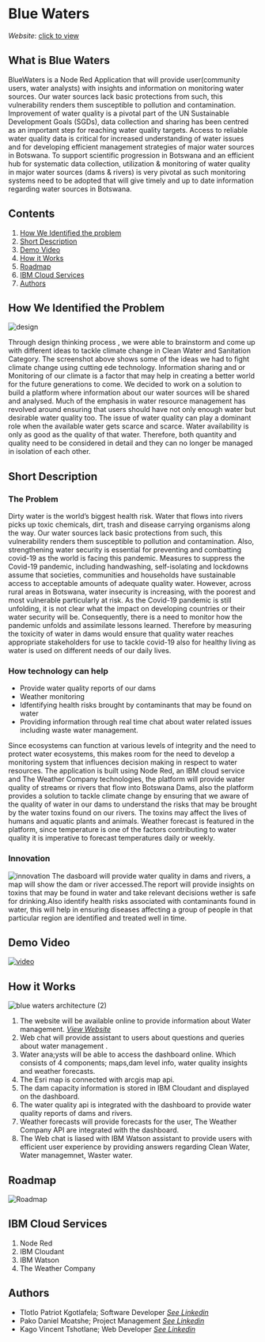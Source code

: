 # Blue Waters
*Website*: [click to view](https://bluewaters.s3.eu-de.cloud-object-storage.appdomain.cloud/index.html)

## What is Blue Waters

BlueWaters is a Node Red Application that will provide user(community users, water analysts) with insights and information on monitoring water sources.
Our water sources lack basic protections
from such, this vulnerability renders them susceptible to pollution and contamination.
Improvement of water quality is a pivotal part of the UN Sustainable Development Goals (SGDs),
data collection and sharing has been centred as an important step for reaching water quality targets.
Access to reliable water quality data is critical for increased understanding of water issues and for
developing efficient management strategies of major water sources in Botswana. To support
scientific progression in Botswana and an efficient hub for systematic data collection, utilization
& monitoring of water quality in major water sources (dams & rivers) is very pivotal as such
monitoring systems need to be adopted that will give timely and up to date information regarding
water sources in Botswana.

## Contents
1. [How We Identified the problem](https://github.com/Tlotlo-pat/bluewaters/blob/main/README.md#how-we-identified-the-problem)
2. [Short Description](https://github.com/Tlotlo-pat/bluewaters/blob/main/README.md#short-description)
3. [Demo Video](https://github.com/Tlotlo-pat/bluewaters/blob/main/README.md#demo-video)
4. [How it Works](https://github.com/Tlotlo-pat/bluewaters/blob/main/README.md#how-it-works)
5. [Roadmap](https://github.com/Tlotlo-pat/bluewaters/blob/main/README.md#roadmap)
6. [IBM Cloud Services](https://github.com/Tlotlo-pat/bluewaters/blob/main/README.md#ibm-cloud-services)
7. [Authors](https://github.com/Tlotlo-pat/bluewaters/blob/main/README.md#authors)

## How We Identified the Problem
![design](https://user-images.githubusercontent.com/51744364/127749932-1a4e9fcd-e6a8-4f29-bff9-bff3543cbf95.jpg)

Through design thinking process , we were able to brainstorm and come up with different ideas to tackle climate change
in Clean Water and Sanitation Category. The screenshot above shows some of the ideas we had to fight climate change using cutting ede
technology.
Information sharing and or Monitoring of our climate is a factor that may help in creating a better world for the future generations to come.
We decided to work on a solution to build a platform where information about our water sources will be shared and analysed.
Much of the emphasis in water resource management has revolved around ensuring that users
should have not only enough water but desirable water quality too. The issue of water quality can
play a dominant role when the available water gets scarce and scarce. Water availability is only as
good as the quality of that water. Therefore, both quantity and quality need to be considered in
detail and they can no longer be managed in isolation of each other. 
 
## Short Description
### The Problem
Dirty water is the world’s biggest health risk. Water that flows into rivers picks up toxic chemicals,
dirt, trash and disease carrying organisms along the way. Our water sources lack basic protections
from such, this vulnerability renders them susceptible to pollution and contamination. 
Also, strengthening water security is essential for preventing and combatting covid-19 as the
world is facing this pandemic. Measures to suppress the Covid-19 pandemic, including handwashing, self-isolating and lockdowns assume that societies, communities and households have
sustainable access to acceptable amounts of adequate quality water. However, across rural areas
in Botswana, water insecurity is increasing, with the poorest and most vulnerable particularly at
risk. As the Covid-19 pandemic is still unfolding, it is not clear what the impact on developing
countries or their water security will be. Consequently, there is a need to monitor how the pandemic
unfolds and assimilate lessons learned. Therefore by measuring the toxicity of water in dams would
ensure that quality water reaches appropriate stakeholders for use to tackle covid-19 also for
healthy living as water is used on different needs of our daily lives.

### How technology can help
- Provide water quality reports of our dams
- Weather monitoring
- Idfentifying health risks brought by contaminants that may be found on water
- Providing information through real time chat about water related issues  including waste water management.

Since ecosystems can function at various levels of integrity and the need to protect water
ecosystems, this makes room for the need to develop a monitoring system that influences decision
making in respect to water resources.
The application is built using Node Red, an IBM cloud service and The Weather Company
technologies, the platform will provide water quality of streams or rivers that flow into Botswana
Dams, also the platform provides a solution to tackle climate change by ensuring that we aware
of the quality of water in our dams to understand the risks that may be brought by the water
toxins found on our rivers. The toxins may affect the lives of humans and aquatic plants and
animals. Weather forecast is featured in the platform, since temperature is one of the factors
contributing to water quality it is imperative to forecast temperatures daily or weekly.

### Innovation
![innovation](https://user-images.githubusercontent.com/51744364/127751944-38222250-b7bc-451e-b8c4-c151bc635fee.jpg)
The dasboard will provide water quality in dams and rivers, a map will show the dam or river accessed.The report will provide insights on toxins that may be found in water and take relevant decisions wether is safe for drinking.Also identify health risks associated with contaminants found in water, this will help in ensuring diseases 
affecting a group of people in that particular region are identified and treated well in time.

## Demo Video
[![video](https://user-images.githubusercontent.com/51744364/127750135-4020be23-c750-44f7-a29e-72894979c0a3.PNG)](https://www.youtube.com/watch?v=_2jatHHtkWI)

## How it Works
![blue waters architecture (2)](https://user-images.githubusercontent.com/51744364/127750268-e8c30b46-67ca-45fa-b376-68d519362fd7.png)
1. The website will be available online to provide information about Water management. [*View Website*](https://bluewaters.s3.eu-de.cloud-object-storage.appdomain.cloud/index.html)
2. Web chat will provide assistant to users about questions and queries about water management .
3. Water ana;ysts will be able to access the dashboard online. Which consists of 4 components; maps,dam level info, water quality insights and weather forecasts.
4. The Esri map is connected with arcgis map api.
5. The dam capacity information is stored in IBM Cloudant and displayed on the dashboard.
6. The water quality api is integrated  with the dashboard to provide water quality reports of dams and rivers.
7. Weather forecasts will provide forecasts for the user, The Weather Company API are integrated with the dashboard.
8. The Web chat is liased with IBM Watson assistant to provide users with efficient user experience by providing answers regarding Clean Water, Water managemnet, Waster water.

## Roadmap
![Roadmap](https://user-images.githubusercontent.com/51744364/127750236-c7868e19-88f4-41d3-b6df-7e25cd3e9d93.PNG)

 
## IBM Cloud Services
1. Node Red
2. IBM Cloudant
3. IBM Watson
4. The Weather Company

## Authors
- Tlotlo Patriot Kgotlafela; Software Developer [*See Linkedin*](https://www.linkedin.com/in/tlotlopkgotlafela/)
- Pako Daniel Moatshe; Project Management [*See Linkedin*](https://www.linkedin.com/in/pako-moatshe-94b93216a/)
- Kago Vincent Tshotlane; Web Developer [*See Linkedin*](https://www.linkedin.com/in/kago-vincent-tshotlane-943b89218/)
